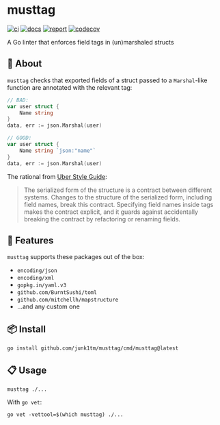 # musttag

[![ci](https://github.com/junk1tm/musttag/actions/workflows/go.yml/badge.svg)](https://github.com/junk1tm/musttag/actions/workflows/go.yml)
[![docs](https://pkg.go.dev/badge/github.com/junk1tm/musttag.svg)](https://pkg.go.dev/github.com/junk1tm/musttag)
[![report](https://goreportcard.com/badge/github.com/junk1tm/musttag)](https://goreportcard.com/report/github.com/junk1tm/musttag)
[![codecov](https://codecov.io/gh/junk1tm/musttag/branch/main/graph/badge.svg)](https://codecov.io/gh/junk1tm/musttag)

A Go linter that enforces field tags in (un)marshaled structs

## 📌 About

`musttag` checks that exported fields of a struct passed to a `Marshal`-like function are annotated with the relevant tag:

```go
// BAD:
var user struct {
	Name string
}
data, err := json.Marshal(user)

// GOOD:
var user struct {
	Name string `json:"name"`
}
data, err := json.Marshal(user)
```

The rational from [Uber Style Guide][1]:

> The serialized form of the structure is a contract between different systems.
> Changes to the structure of the serialized form, including field names, break this contract.
> Specifying field names inside tags makes the contract explicit,
> and it guards against accidentally breaking the contract by refactoring or renaming fields.

## 🚀 Features

`musttag` supports these packages out of the box:

* `encoding/json`
* `encoding/xml`
* `gopkg.in/yaml.v3`
* `github.com/BurntSushi/toml`
* `github.com/mitchellh/mapstructure`
* ...and any custom one

## 📦 Install

```shell
go install github.com/junk1tm/musttag/cmd/musttag@latest
```

## 📋 Usage

```shell
musttag ./...
```

With `go vet`:

```shell
go vet -vettool=$(which musttag) ./...
```

[1]: https://github.com/uber-go/guide/blob/master/style.md#use-field-tags-in-marshaled-structs
